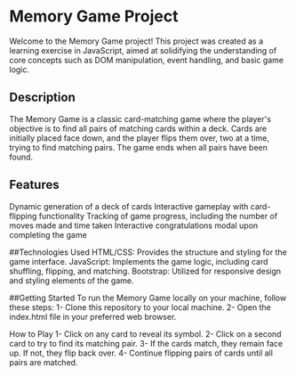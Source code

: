 # Memory Game Project
Welcome to the Memory Game project! This project was created as a learning exercise in JavaScript, aimed at solidifying the understanding of core concepts such as DOM manipulation, event handling, and basic game logic.

## Description
The Memory Game is a classic card-matching game where the player's objective is to find all pairs of matching cards within a deck. Cards are initially placed face down, and the player flips them over, two at a time, trying to find matching pairs. The game ends when all pairs have been found.

## Features
Dynamic generation of a deck of cards
Interactive gameplay with card-flipping functionality
Tracking of game progress, including the number of moves made and time taken
Interactive congratulations modal upon completing the game

##Technologies Used
HTML/CSS: Provides the structure and styling for the game interface.
JavaScript: Implements the game logic, including card shuffling, flipping, and matching.
Bootstrap: Utilized for responsive design and styling elements of the game.

##Getting Started
To run the Memory Game locally on your machine, follow these steps:
1- Clone this repository to your local machine.
2- Open the index.html file in your preferred web browser.

How to Play
1- Click on any card to reveal its symbol.
2- Click on a second card to try to find its matching pair.
3- If the cards match, they remain face up. If not, they flip back over.
4- Continue flipping pairs of cards until all pairs are matched.
